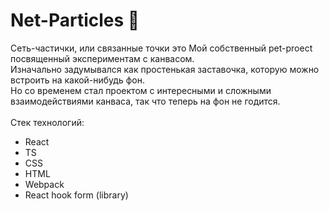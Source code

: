 # Net-Particles 🧠
Сеть-частички, или связанные точки это
Мой собственный pet-proect посвященный экспериментам с канвасом. <br>
Изначально задумывался как простенькая заставочка, которую можно встроить на какой-нибудь фон. <br>
Но со временем стал проектом с интересными и сложными взаимодействиями канваса, так что теперь на фон не годится. <br>
<br>
Стек технологий:
- React
- TS
- CSS
- HTML
- Webpack
- React hook form (library) 
